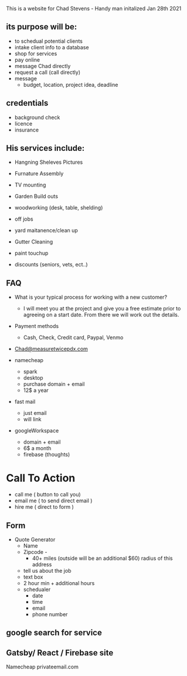 This is a website for Chad Stevens - Handy man
initalized Jan 28th 2021

## its purpose will be:

- to schedual potential clients
- intake client info to a database
- shop for services
- pay online
- message Chad directly
- request a call (call directly)
- message
  - budget, location, project idea, deadline

## credentials

- background check
- licence
- insurance

## His services include:

- Hangning Sheleves Pictures
- Furnature Assembly
- TV mounting
- Garden Build outs
- woodworking (desk, table, shelding)
- off jobs
- yard maitanence/clean up
- Gutter Cleaning
- paint touchup

- discounts (seniors, vets, ect..)

## FAQ

- What is your typical process for working with a new customer?

  - I will meet you at the project and give you a free estimate prior to agreeing on a start date. From there we will work out the details.

- Payment methods

  - Cash, Check, Credit card, Paypal, Venmo

- Chad@measuretwicepdx.com

- namecheap

  - spark
  - desktop
  - purchase domain + email
  - 12$ a year

- fast mail

  - just email
  - will link

- googleWorkspace
  - domain + email
  - 6$ a month
  - firebase (thoughts)

# Call To Action

- call me ( button to call you)
- email me ( to send direct email )
- hire me ( direct to form )

## Form

- Quote Generator
  - Name
  - Zipcode -
    - 40+ miles (outside will be an additional $60) radius of this address
  - tell us about the job
  - text box
  - 2 hour min + additional hours
  - schedualer
    - date
    - time
    - email
    - phone number

## google search for service

## Gatsby/ React / Firebase site

Namecheap
privateemail.com
